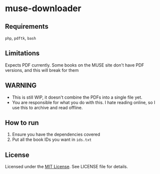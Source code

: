 # muse-downloader

## Requirements

`php`, `pdftk`, `bash`

## Limitations

Expects PDF currently. Some books on the MUSE site don't have PDF versions, and this will break for them

## WARNING

- This is still WIP, it doesn't combine the PDFs into a single file yet.
- You are responsible for what you do with this. I hate reading online, so I use this to archive and read offline.

## How to run

1. Ensure you have the dependencies covered
2. Put all the book IDs you want in `ids.txt`

## License

Licensed under the [MIT License](https://nemo.mit-license.org/). See LICENSE file for details.